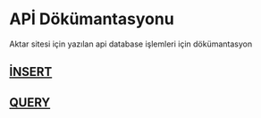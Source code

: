 # APİ Dökümantasyonu

Aktar sitesi için yazılan api database işlemleri için dökümantasyon

## [İNSERT](https://github.com/yasinsahin0/Herbal_Sites_API/blob/main/documentation/insert.md)
## [QUERY](https://github.com/yasinsahin0/Herbal_Sites_API/blob/main/documentation/query.md)